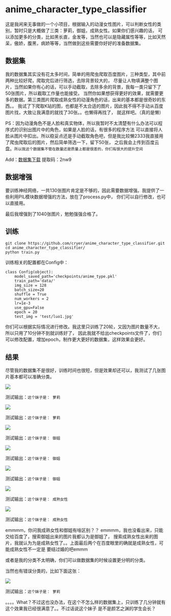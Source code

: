 # anime_character_type_classifier

这是我闲来无事做的一个小项目，根据输入的动漫女性图片，可以判断女性的类别，暂时只是大概做了三类：萝莉，御姐，成熟女性。如果你们感兴趣的话，
可以添加更多的分类，比如黑长直，金发等，当然也可以是隐藏属性等等，比如天然呆，傲娇，腹黑，病娇等等，当然做到这些需要你好好的准备数据集。

## 数据集

我的数据集其实没有花太多时间，简单的用爬虫爬取百度图片，三种类型，其中前两种比较好爬，爬取完后进行筛选，去除背景较大的，
尽量让人物填满整个图片，当然如果你有心的话，可以手动截取，去除多余的背景，我每一类只留下了50张图片，所以截取工作量也能接受。
当然你如果想获得更好的效果，就需要更多的数据。第三类图片爬取成熟女性的动漫角色的话，出来的基本都是很奇妙的东西。。
我试了下爬取K站的图，也都是不太合适的图片，因此我不得不手动从百度图片找，大致让我满意的就找了30张。。也懒得再找了，
就这样吧。（真的是懒）


PS：因为动漫角色不是人脸和真实物体，所以我暂时不太清楚有什么办法可以程序式的识别出图片中的角色，如果是人脸的话，有很多的程序方法
可以直接将人脸从图片中扣出。所以稳妥点还是手动截取角色吧，但是我比较懒2333我直接用了爬虫爬取后的图片，然后简单筛选一下，留下50张，
之后我会上传到百度云盘。`所以我这个数据集不管在数量还是质量上都是很差的，你们有很大的提升空间`

Add：[数据集下载](https://pan.baidu.com/s/1bpOBUAr) 提取码：2nw9

## 数据增强

要训练神经网络，一共130张图片肯定是不够的，因此需要数据增强。我提供了一些利用PIL模块数据增强的方法，放在了process.py中，
你们可以自行修改，也可以直接用。

最后我增强到了1040张图片，勉勉强强合格了。

## 训练

```
git clone https://github.com/cryer/anime_character_type_classifier.git
cd anime_character_type_classifier/
python train.py
```
训练相关的配置都在Config中：

```
class Config(object):
    model_saved_path='checkpoints/anime_type.pkl'
    train_path='data/'
    img_size = 128
    batch_size=20
    shuffle = True
    num_workers = 2
    lr=1e-3
    use_gpu=False
    epoch = 20
    test_img = 'test/luo1.jpg'
```
你们可以根据实际情况进行修改。我这里只训练了20轮，又因为图片数量不大，所以只用了10分钟不到就训练好了，
因此我就不给出checkpoints文件了，你们可以修改配置，增加epoch，制作更大更好的数据集，这样效果会更好。

## 结果

尽管我的数据集不是很好，训练时间也很短，但是效果却还可以，我测试了几张图片基本都可以准确分类。

![](https://github.com/cryer/anime_character_type_classifier/raw/master/image/luo5.jpg)

测试输出：`这个妹子是： 萝莉`

![](https://github.com/cryer/anime_character_type_classifier/raw/master/image/luo6.jpg)

测试输出：`这个妹子是： 萝莉`

![](https://github.com/cryer/anime_character_type_classifier/raw/master/image/yu3.jpg)

测试输出：`这个妹子是： 御姐`

![](https://github.com/cryer/anime_character_type_classifier/raw/master/image/yu4.jpg)

测试输出：`这个妹子是： 御姐`

![](https://github.com/cryer/anime_character_type_classifier/raw/master/image/yu6.jpg)

测试输出：`这个妹子是： 御姐`

![](https://github.com/cryer/anime_character_type_classifier/raw/master/image/shu1.jpg)

测试输出：`这个妹子是： 成熟女性`

![](https://github.com/cryer/anime_character_type_classifier/raw/master/image/shu2.jpg)

测试输出：`这个妹子是： 成熟女性`

emmmm，你问我成熟女性和御姐有啥区别？？ emmmm，我也没看出来，只能交给百度了，搜索御姐出来的图片我都认为是御姐了，
搜索成熟女性出来的图片，我就认为为是成熟女性了。。上面最后两个在百度眼里的确就是成熟女性，可能成熟女性不一定是
要结过婚的吧emmm

或者是我的分类不太明确，你们可以做数据集的时候设置更分明的分类。

当然也有错误分类的，比如下面这张：

![](https://github.com/cryer/anime_character_type_classifier/raw/master/image/yu1.jpg)

测试输出：`这个妹子是： 萝莉`

。。。。What？不过这也没办法，在这个不怎么样的数据集上，只训练了几分钟就有这个效果我已经很满意了。。不过话说这个妹子
是不是颜艺之渊的学生会长？



